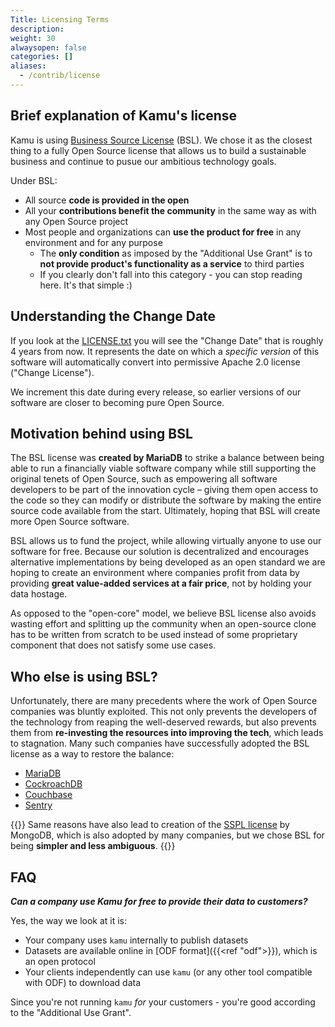 ```yaml
---
Title: Licensing Terms
description:
weight: 30
alwaysopen: false
categories: []
aliases:
  - /contrib/license
---
```


## Brief explanation of Kamu's license
Kamu is using [Business Source License](https://mariadb.com/bsl-faq-adopting/) (BSL). We chose it as the closest thing to a fully Open Source license that allows us to build a sustainable business and continue to pusue our ambitious technology goals.

Under BSL:
- All source **code is provided in the open**
- All your **contributions benefit the community** in the same way as with any Open Source project
- Most people and organizations can **use the product for free** in any environment and for any purpose
  - The **only condition** as imposed by the "Additional Use Grant" is to **not provide product's functionality as a service** to third parties
  - If you clearly don't fall into this category - you can stop reading here. It's that simple :)


## Understanding the Change Date
If you look at the [LICENSE.txt](https://github.com/kamu-data/kamu-cli/blob/master/LICENSE.txt) you will see the "Change Date" that is roughly 4 years from now. It represents the date on which a _specific version_ of this software will automatically convert into permissive Apache 2.0 license  ("Change License").

We increment this date during every release, so earlier versions of our software are closer to becoming pure Open Source.


## Motivation behind using BSL
The BSL license was **created by MariaDB** to strike a balance between being able to run a financially viable software company while still supporting the original tenets of Open Source, such as empowering all software developers to be part of the innovation cycle – giving them open access to the code so they can modify or distribute the software by making the entire source code available from the start. Ultimately, hoping that BSL will create more Open Source software.

BSL allows us to fund the project, while allowing virtually anyone to use our software for free. Because our solution is decentralized and encourages alternative implementations by being developed as an open standard we are hoping to create an environment where companies profit from data by providing **great value-added services at a fair price**, not by holding your data hostage.

As opposed to the "open-core" model, we believe BSL license also avoids wasting effort and splitting up the community when an open-source clone has to be written from scratch to be used instead of some proprietary component that does not satisfy some use cases.


## Who else is using BSL?
Unfortunately, there are many precedents where the work of Open Source companies was bluntly exploited. This not only prevents the developers of the technology from reaping the well-deserved rewards, but also prevents them from **re-investing the resources into improving the tech**, which leads to stagnation. Many such companies have successfully adopted the BSL license as a way to restore the balance:

- [MariaDB](https://mariadb.com/bsl-faq-adopting/)
- [CockroachDB](https://www.cockroachlabs.com/blog/oss-relicensing-cockroachdb/)
- [Couchbase](https://blog.couchbase.com/couchbase-adopts-bsl-license/)
- [Sentry](https://blog.sentry.io/2019/11/06/relicensing-sentry)

{{<info>}}
Same reasons have also lead to creation of the [SSPL license](https://www.mongodb.com/licensing/server-side-public-license/faq) by MongoDB, which is also adopted by many companies, but we chose BSL for being **simpler and less ambiguous**.
{{</info>}}


## FAQ

***Can a company use Kamu for free to provide their data to customers?***

Yes, the way we look at it is:
- Your company uses `kamu` internally to publish datasets
- Datasets are available online in [ODF format]({{<ref "odf">}}), which is an open protocol
- Your clients independently can use `kamu` (or any other tool compatible with ODF) to download data

Since you're not running `kamu` *for* your customers - you're good according to the "Additional Use Grant".